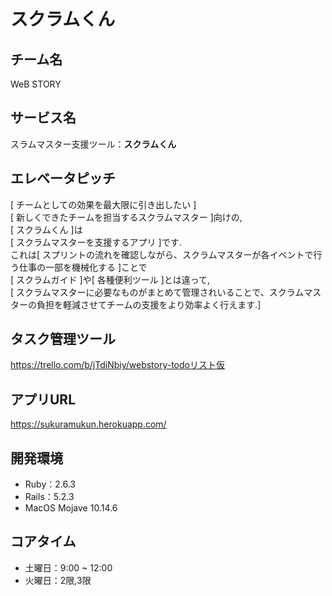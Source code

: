 # スクラムくん

## チーム名 
WeB STORY 

## サービス名 
スラムマスター支援ツール：**スクラムくん** 

## エレベータピッチ  
[ チームとしての効果を最大限に引き出したい ]   
[ 新しくできたチームを担当するスクラムマスター ]向けの,   
[ スクラムくん ]は  
[ スクラムマスターを支援するアプリ ]です.   
これは[ スプリントの流れを確認しながら、スクラムマスターが各イベントで行う仕事の一部を機械化する ]ことで  
[ スクラムガイド ]や[ 各種便利ツール ]とは違って,  
[ スクラムマスターに必要なものがまとめて管理されいることで、スクラムマスターの負担を軽減させてチームの支援をより効率よく行えます.]   


## タスク管理ツール
https://trello.com/b/jTdiNbiy/webstory-todoリスト仮  

## アプリURL  
https://sukuramukun.herokuapp.com/
  
## 開発環境 
- Ruby：2.6.3
- Rails：5.2.3  
- MacOS Mojave 10.14.6  

## コアタイム 
- 土曜日：9:00 ~ 12:00  
- 火曜日：2限,3限
